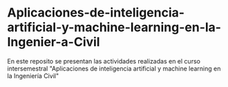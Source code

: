 # Aplicaciones-de-inteligencia-artificial-y-machine-learning-en-la-Ingenier-a-Civil
En este reposito se presentan las actividades realizadas en el curso intersemestral "Aplicaciones de inteligencia artificial y machine learning en la Ingeniería Civil"
